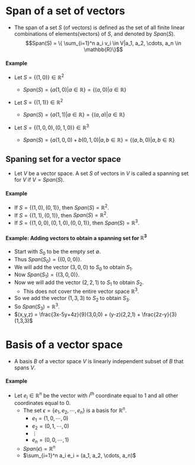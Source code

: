 # Span of a set of vectors
- The span of a set $S$ (of vectors) is defined as the set of all finite linear
combinations of elements(vectors) of $S$, and denoted by $Span(S)$.
$$Span(S) = \{ \sum_{i=1}^n a_i v_i  \in V|a_1, a_2, \cdots, a_n \in \mathbb{R}\}$$
#### Example
- Let $S = \{(1,0)\} \in \mathbb{R}^2$
  - $Span(S) = \{a(1,0) | a \in \mathbb{R}\} = \{(a,0) | a \in \mathbb{R}\}$

- Let $S = \{(1,1)\} \in \mathbb{R}^2$
  - $Span(S) = \{a(1,1) | a \in \mathbb{R}\} = \{(a,a) | a \in \mathbb{R}\}$

- Let $S = \{(1,0,0), (0,1,0)\} \in \mathbb{R}^3$
  - $Span(S) = \{a(1,0,0) + b(0,1,0) | a,b \in \mathbb{R}\} = \{(a, b, 0) | a,b \in \mathbb{R}\}$

## Spaning set for a vector space
- Let $V$ be a vector space. A set $S$ of vectors in $V$ is called a spanning set for $V$ if $V = Span(S)$.

#### Example
- If $S = \{(1,0), (0,1)\}$, then $Span(S) = \mathbb{R}^2$.
- If $S = \{(1,1), (0,1)\}$, then $Span(S) = \mathbb{R}^2$.
- If $S = \{(1,0,0), (0,1,0), (0,0,1)\}$, then $Span(S) = \mathbb{R}^3$.

#### Example: Adding vectors to obtain a spanning set for $\mathbb{R}^3$
- Start with $S_0$ to be the empty set $\emptyset$.
- Thus $Span(S_0) = \{(0,0,0)\}$.
- We will add the vector $(3,0,0)$ to $S_0$ to obtain $S_1$.
- Now $Span(S_1) = \{(3,0,0)\}$.
- Now we will add the vector $(2,2,1)$ to $S_1$ to obtain $S_2$.
  - This does not cover the entire vector space $\mathbb{R}^3$.
- So we add the vector $(1,3,3)$ to $S_2$ to obtain $S_3$.
- So $Span(S_3) = \mathbb{R}^3$.
- $(x,y,z) = \frac{3x-5y+4z}{9}(3,0,0) + (y-z)(2,2,1) + \frac{2z-y}{3}(1,3,3)$

# Basis of a vector space
- A basis $B$ of a vector space $V$ is linearly independent subset of $B$ that spans $V$.

#### Example
- Let $e_i \in \mathbb{R}^n$ be the vector with $i^{th}$ coordinate equal to $1$ and all other coordinates equal to $0$.
  - The set $\epsilon =  \{e_1, e_2, \cdots, e_n\}$ is a basis for $\mathbb{R}^n$.
    - $e_1 = (1,0,\cdots, 0)$
    - $e_2 = (0,1,\cdots, 0)$
    - $\vdots$
    - $e_n = (0,0,\cdots, 1)$
  - $Span(\epsilon) = \mathbb{R}^n$
  - $\sum_{i=1}^n a_i e_i = (a_1, a_2, \cdots, a_n)$